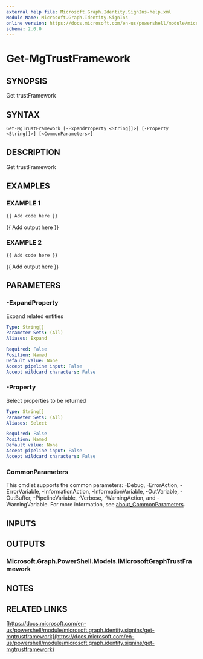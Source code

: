 ```yaml
---
external help file: Microsoft.Graph.Identity.SignIns-help.xml
Module Name: Microsoft.Graph.Identity.SignIns
online version: https://docs.microsoft.com/en-us/powershell/module/microsoft.graph.identity.signins/get-mgtrustframework
schema: 2.0.0
---
```


# Get-MgTrustFramework

## SYNOPSIS
Get trustFramework

## SYNTAX

```
Get-MgTrustFramework [-ExpandProperty <String[]>] [-Property <String[]>] [<CommonParameters>]
```

## DESCRIPTION
Get trustFramework

## EXAMPLES

### EXAMPLE 1
```
{{ Add code here }}
```

{{ Add output here }}

### EXAMPLE 2
```
{{ Add code here }}
```

{{ Add output here }}

## PARAMETERS

### -ExpandProperty
Expand related entities

```yaml
Type: String[]
Parameter Sets: (All)
Aliases: Expand

Required: False
Position: Named
Default value: None
Accept pipeline input: False
Accept wildcard characters: False
```

### -Property
Select properties to be returned

```yaml
Type: String[]
Parameter Sets: (All)
Aliases: Select

Required: False
Position: Named
Default value: None
Accept pipeline input: False
Accept wildcard characters: False
```

### CommonParameters
This cmdlet supports the common parameters: -Debug, -ErrorAction, -ErrorVariable, -InformationAction, -InformationVariable, -OutVariable, -OutBuffer, -PipelineVariable, -Verbose, -WarningAction, and -WarningVariable. For more information, see [about_CommonParameters](http://go.microsoft.com/fwlink/?LinkID=113216).

## INPUTS

## OUTPUTS

### Microsoft.Graph.PowerShell.Models.IMicrosoftGraphTrustFramework
## NOTES

## RELATED LINKS

[https://docs.microsoft.com/en-us/powershell/module/microsoft.graph.identity.signins/get-mgtrustframework](https://docs.microsoft.com/en-us/powershell/module/microsoft.graph.identity.signins/get-mgtrustframework)


